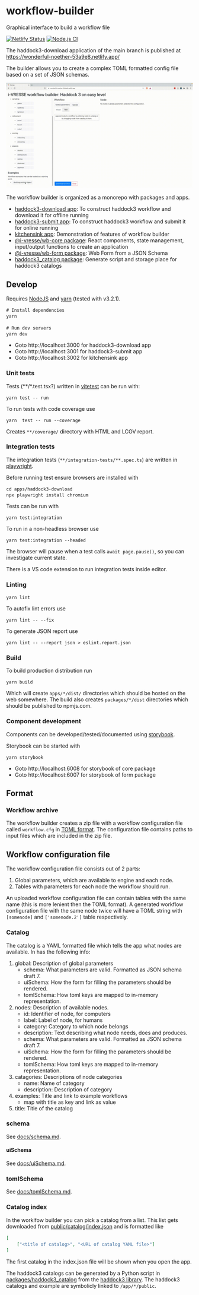 # workflow-builder

Graphical interface to build a workflow file

[![Netlify Status](https://api.netlify.com/api/v1/badges/c94745e0-9fbd-44ba-a4ff-1641d686c063/deploy-status)](https://app.netlify.com/sites/wonderful-noether-53a9e8/deploys)
[![Node.js CI](https://github.com/i-VRESSE/workflow-builder/actions/workflows/node.js.yml/badge.svg)](https://github.com/i-VRESSE/workflow-builder/actions/workflows/node.js.yml)

The haddock3-download application of the main branch is published at https://wonderful-noether-53a9e8.netlify.app/

The builder allows you to create a complex TOML formatted config file based on a set of JSON schemas.

![Image](docs/demo.gif)

The workflow builder is organized as a monorepo with packages and apps.

* [haddock3-download app](apps/haddock3-download): To construct haddock3 workflow and download it for offline running
* [haddock3-submit app](apps/haddock3-submit): To construct haddock3 workflow and submit it for online running
* [kitchensink app](apps/kitchensink): Demonstration of features of workflow builder
* [@i-vresse/wb-core package](packages/core): React components, state management, input/output functions to create an application
* [@i-vresse/wb-form package](packages/form): Web Form from a JSON Schema
* [haddock3_catalog package](packages/haddock3_catalog): Generate script and storage place for haddock3 catalogs

## Develop

Requires [NodeJS](https://nodejs.org/) and [yarn](https://yarnpkg.com/) (tested with v3.2.1).

```shell
# Install dependencies
yarn

# Run dev servers
yarn dev
```

* Goto http://localhost:3000 for haddock3-download app
* Goto http://localhost:3001 for haddock3-submit app
* Goto http://localhost:3002 for kitchensink app

### Unit tests

Tests (**/*.test.tsx?) written in [vitetest](https://vitest.dev/) can be run with:

```shell
yarn test -- run
```

To run tests with code coverage use

```shell
yarn  test -- run --coverage
```

Creates `**/coverage/` directory with HTML and LCOV report.

### Integration tests

The integration tests (`**/integration-tests/**.spec.ts`) are written in [playwright](https://playwright.dev/).

Before running test ensure browsers are installed with

```shell
cd apps/haddock3-download
npx playwright install chromium
```

Tests can be run with

```shell
yarn test:integration
```

To run in a non-headless browser use

```shell
yarn test:integration --headed
```

The browser will pause when a test calls `await page.pause()`, so you can investigate current state.

There is a VS code extension to run integration tests inside editor.

### Linting

```shell
yarn lint
```

To autofix lint errors use

```shell
yarn lint -- --fix
```

To generate JSON report use

```shell
yarn lint -- --report json > eslint.report.json
```

### Build

To build production distribution run

```shell
yarn build
```

Which will create `apps/*/dist/` directories which should be hosted on the web somewhere.
The build also creates `packages/*/dist` directories which should be published to npmjs.com.

### Component development

Components can be developed/tested/documented using [storybook](https://storybook.js.org/).

Storybook can be started with

```shell
yarn storybook
```

* Goto http://localhost:6008 for storybook of core package
* Goto http://localhost:6007 for storybook of form package

## Format

### Workflow archive

The workflow builder creates a zip file with a workflow configuration file called `workflow.cfg` in [TOML format](https://toml.io).
The configuration file contains paths to input files which are included in the zip file.

## Workflow configuration file

The workflow configuration file consists out of 2 parts:

1. Global parameters, which are available to engine and each node.
2. Tables with parameters for each node the workflow should run.

An uploaded workflow configuration file can contain tables with the same name (this is more lenient then the TOML format).
A generated workflow configuration file with the same node twice will have a TOML string with `[somenode]` and `['somenode.2']` table respectively.

### Catalog

The catalog is a YAML formatted file which tells the app what nodes are available. In has the following info:

1. global: Description of global parameters
    * schema: What parameters are valid. Formatted as JSON schema draft 7.
    * uiSchema: How the form for filling the parameters should be rendered.
    * tomlSchema: How toml keys are mapped to in-memory representation.
2. nodes: Description of available nodes.
    * id: Identifier of node, for computers
    * label: Label of node, for humans
    * category: Category to which node belongs
    * description: Text describing what node needs, does and produces.
    * schema: What parameters are valid. Formatted as JSON schema draft 7.
    * uiSchema: How the form for filling the parameters should be rendered.
    * tomlSchema: How toml keys are mapped to in-memory representation.
3. catagories: Descriptions of node categories
    * name: Name of category
    * description: Description of category
4. examples: Title and link to example workflows
    * map with title as key and link as value
5. title: Title of the catalog

### schema

See [docs/schema.md](docs/schema.md).

#### uiSchema

See [docs/uiSchema.md](docs/uiSchema.md).

### tomlSchema

See [docs/tomlSchema.md](docs/tomlSchema.md).

### Catalog index

In the worklfow builder you can pick a catalog from a list. This list gets downloaded from [public/catalog/index.json](apps/haddock3-download/public/catalog/index.json) and is formatted like

```json
[
    ["<title of catalog>", "<URL of catalog YAML file>"]
]
```

The first catalog in the index.json file will be shown when you open the app.

The haddock3 catalogs can be generated by a Python script in [packages/haddock3_catalog](packages/haddock3_catalog) from the [haddock3 library](https://github.com/haddocking/haddock3). The haddock3 catalogs and example are symbolicly linked to `/app/*/public`.
